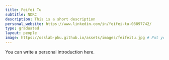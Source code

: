 ```yaml
---
title: Feifei Tu
subtitle: NDRC
description: This is a short description
personal_website: https://www.linkedin.com/in/feifei-tu-08897742/
type: graduated
layout: people
image: https://osslab-pku.github.io/assets/images/feifeitu.jpg # Put your avatar here or upload one
---
```


You can write a personal introduction here.